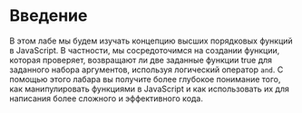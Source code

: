 # Введение

В этом лабе мы будем изучать концепцию высших порядковых функций в JavaScript. В частности, мы сосредоточимся на создании функции, которая проверяет, возвращают ли две заданные функции true для заданного набора аргументов, используя логический оператор `and`. С помощью этого лабара вы получите более глубокое понимание того, как манипулировать функциями в JavaScript и как использовать их для написания более сложного и эффективного кода.
